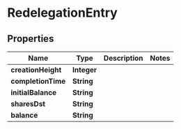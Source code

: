 
# RedelegationEntry

## Properties
Name | Type | Description | Notes
------------ | ------------- | ------------- | -------------
**creationHeight** | **Integer** |  | 
**completionTime** | **String** |  | 
**initialBalance** | **String** |  | 
**sharesDst** | **String** |  | 
**balance** | **String** |  | 



